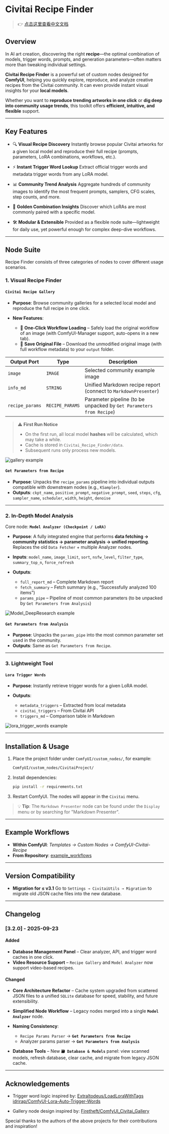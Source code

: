 # Civitai Recipe Finder

> 👉 [点击这里查看中文文档](./README_ZH.md)

## Overview

In AI art creation, discovering the right **recipe**—the optimal combination of models, trigger words, prompts, and generation parameters—often matters more than tweaking individual settings.

**Civitai Recipe Finder** is a powerful set of custom nodes designed for **ComfyUI**, helping you quickly explore, reproduce, and analyze creative recipes from the Civitai community. It can even provide instant visual insights for your **local models**.

Whether you want to **reproduce trending artworks in one click** or **dig deep into community usage trends**, this toolkit offers **efficient, intuitive, and flexible** support.

---

## Key Features

* 🔍 **Visual Recipe Discovery**
  Instantly browse popular Civitai artworks for a given local model and reproduce their full recipe (prompts, parameters, LoRA combinations, workflows, etc.).

* ⚡ **Instant Trigger Word Lookup**
  Extract official trigger words and metadata trigger words from any LoRA model.

* 📊 **Community Trend Analysis**
  Aggregate hundreds of community images to identify the most frequent prompts, samplers, CFG scales, step counts, and more.

* 🔗 **Golden Combination Insights**
  Discover which LoRAs are most commonly paired with a specific model.

* 🛠 **Modular & Extensible**
  Provided as a flexible node suite—lightweight for daily use, yet powerful enough for complex deep-dive workflows.

---

## Node Suite

Recipe Finder consists of three categories of nodes to cover different usage scenarios.

### 1. Visual Recipe Finder

#### `Civitai Recipe Gallery`

* **Purpose**: Browse community galleries for a selected local model and reproduce the full recipe in one click.
* **New Features**:

  * 🚀 **One-Click Workflow Loading** – Safely load the original workflow of an image (with ComfyUI-Manager support, auto-opens in a new tab).
  * 💾 **Save Original File** – Download the unmodified original image (with full workflow metadata) to your `output` folder.

| Output Port     | Type            | Description                                                         |
| --------------- | --------------- | ------------------------------------------------------------------- |
| `image`         | `IMAGE`         | Selected community example image                                    |
| `info_md`       | `STRING`        | Unified Markdown recipe report (connect to `MarkdownPresenter`)     |
| `recipe_params` | `RECIPE_PARAMS` | Parameter pipeline (to be unpacked by `Get Parameters from Recipe`) |

> ⚠️ **First Run Notice**
>
> * On the first run, all local model **hashes** will be calculated, which may take a while.
> * Cache is stored in `Civitai_Recipe_Finder/data`.
> * Subsequent runs only process new models.

![gallery example](./example_workflows/Recipe_Gallery.png)

#### `Get Parameters from Recipe`

* **Purpose**: Unpacks the `recipe_params` pipeline into individual outputs compatible with downstream nodes (e.g., `KSampler`).
* **Outputs**: `ckpt_name`, `positive_prompt`, `negative_prompt`, `seed`, `steps`, `cfg`, `sampler_name`, `scheduler`, `width`, `height`, `denoise`

---

### 2. In-Depth Model Analysis

Core node: **`Model Analyzer (Checkpoint / LoRA)`**

* **Purpose**:
  A fully integrated engine that performs **data fetching → community statistics → parameter analysis → unified reporting**.
  Replaces the old `Data Fetcher` + multiple Analyzer nodes.

* **Inputs**: `model_name`, `image_limit`, `sort`, `nsfw_level`, `filter_type`, `summary_top_n`, `force_refresh`

* **Outputs**:

  * `full_report_md` – Complete Markdown report
  * `fetch_summary` – Fetch summary (e.g., “Successfully analyzed 100 items”)
  * `params_pipe` – Pipeline of most common parameters (to be unpacked by `Get Parameters from Analysis`)

![Model\_DeepResearch example](./example_workflows/Model_DeepResearch.png)

#### `Get Parameters from Analysis`

* **Purpose**: Unpacks the `params_pipe` into the most common parameter set used in the community.
* **Outputs**: Same as `Get Parameters from Recipe`.

---

### 3. Lightweight Tool

#### `Lora Trigger Words`

* **Purpose**: Instantly retrieve trigger words for a given LoRA model.
* **Outputs**:

  * `metadata_triggers` – Extracted from local metadata
  * `civitai_triggers` – From Civitai API
  * `triggers_md` – Comparison table in Markdown

![lora\_trigger\_words example](./example_workflows/LoRA_Trigger_Words.png)

---

## Installation & Usage

1. Place the project folder under `ComfyUI/custom_nodes/`, for example:

   ```bash
   ComfyUI/custom_nodes/CivitaiProject/
   ```
2. Install dependencies:

   ```bash
   pip install -r requirements.txt
   ```
3. Restart ComfyUI. The nodes will appear in the `Civitai` menu.

> 💡 **Tip**:
> The `Markdown Presenter` node can be found under the `Display` menu or by searching for "Markdown Presenter".

---

## Example Workflows

* **Within ComfyUI**: *Templates → Custom Nodes → ComfyUI-Civitai-Recipe*
* **From Repository**: [example\_workflows](./example_workflows)

---

## Version Compatibility

* **Migration for ≤ v3.1**
  Go to `Settings → CivitaiUtils → Migration` to migrate old JSON cache files into the new database.

---

## Changelog

### \[3.2.0] - 2025-09-23

#### Added

* **Database Management Panel** – Clear analyzer, API, and trigger word caches in one click.
* **Video Resource Support** – `Recipe Gallery` and `Model Analyzer` now support video-based recipes.

#### Changed

* **Core Architecture Refactor** – Cache system upgraded from scattered JSON files to a unified `SQLite` database for speed, stability, and future extensibility.
* **Simplified Node Workflow** – Legacy nodes merged into a single **`Model Analyzer`** node.
* **Naming Consistency**:

  * `Recipe Params Parser` → **`Get Parameters from Recipe`**
  * Analyzer params parser → **`Get Parameters from Analysis`**
* **Database Tools** – New **`🗃️ Database & Models`** panel: view scanned models, refresh database, clear cache, and migrate from legacy JSON cache.

---

## Acknowledgements

* Trigger word logic inspired by:
  [Extraltodeus/LoadLoraWithTags](https://github.com/Extraltodeus/LoadLoraWithTags)
  [idrirap/ComfyUI-Lora-Auto-Trigger-Words](https://github.com/idrirap/ComfyUI-Lora-Auto-Trigger-Words)

* Gallery node design inspired by:
  [Firetheft/ComfyUI\_Civitai\_Gallery](https://github.com/Firetheft/ComfyUI_Civitai_Gallery)

Special thanks to the authors of the above projects for their contributions and inspiration!